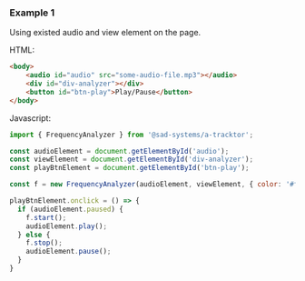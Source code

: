 ### Example 1

Using existed audio and view element on the page.

HTML:
```HTML
<body>
    <audio id="audio" src="some-audio-file.mp3"></audio>
    <div id="div-analyzer"></div>
    <button id="btn-play">Play/Pause</button>
</body>

```

Javascript:
```javascript
import { FrequencyAnalyzer } from '@sad-systems/a-tracktor';

const audioElement = document.getElementById('audio');
const viewElement = document.getElementById('div-analyzer');
const playBtnElement = document.getElementById('btn-play');

const f = new FrequencyAnalyzer(audioElement, viewElement, { color: '#ffb21d' });

playBtnElement.onclick = () => {
  if (audioElement.paused) {
    f.start();
    audioElement.play();
  } else {
    f.stop();
    audioElement.pause();
  }
}
```